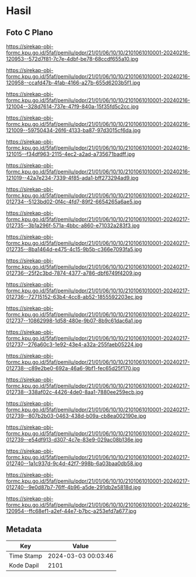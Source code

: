 # Hasil

## Foto C Plano

https://sirekap-obj-formc.kpu.go.id/5faf/pemilu/pdpr/21/01/06/10/10/2101061010001-20240216-120953--572d7f81-7c7e-4dbf-be78-68ccdf655a10.jpg

https://sirekap-obj-formc.kpu.go.id/5faf/pemilu/pdpr/21/01/06/10/10/2101061010001-20240216-120958--ccafd47b-4fab-4166-a27b-655d6203b5f1.jpg

https://sirekap-obj-formc.kpu.go.id/5faf/pemilu/pdpr/21/01/06/10/10/2101061010001-20240216-121004--328d7614-737e-47f9-840a-15f35fd5c2cc.jpg

https://sirekap-obj-formc.kpu.go.id/5faf/pemilu/pdpr/21/01/06/10/10/2101061010001-20240216-121009--59750434-26f6-4133-ba87-97d3015cf6da.jpg

https://sirekap-obj-formc.kpu.go.id/5faf/pemilu/pdpr/21/01/06/10/10/2101061010001-20240216-121015--f34df963-2115-4ec2-a2ad-a735671badff.jpg

https://sirekap-obj-formc.kpu.go.id/5faf/pemilu/pdpr/21/01/06/10/10/2101061010001-20240216-121019--42a7e234-7339-4f85-ada1-bff273294ad9.jpg

https://sirekap-obj-formc.kpu.go.id/5faf/pemilu/pdpr/21/01/06/10/10/2101061010001-20240217-012734--5123bd02-0f4c-4fd7-89f2-6654265a6ae5.jpg

https://sirekap-obj-formc.kpu.go.id/5faf/pemilu/pdpr/21/01/06/10/10/2101061010001-20240217-012735--3b1a296f-571a-4bbc-a860-e71032a283f3.jpg

https://sirekap-obj-formc.kpu.go.id/5faf/pemilu/pdpr/21/01/06/10/10/2101061010001-20240217-012735--8ba1464d-e475-4c15-9b5b-c366e7093fa5.jpg

https://sirekap-obj-formc.kpu.go.id/5faf/pemilu/pdpr/21/01/06/10/10/2101061010001-20240217-012736--25f2c3bd-7874-4377-a786-dbf6749f4209.jpg

https://sirekap-obj-formc.kpu.go.id/5faf/pemilu/pdpr/21/01/06/10/10/2101061010001-20240217-012736--72715152-63b4-4cc8-ab52-1855592203ec.jpg

https://sirekap-obj-formc.kpu.go.id/5faf/pemilu/pdpr/21/01/06/10/10/2101061010001-20240217-012737--10862998-1d58-480e-9b07-8b9c61dac6a1.jpg

https://sirekap-obj-formc.kpu.go.id/5faf/pemilu/pdpr/21/01/06/10/10/2101061010001-20240217-012737--276a60c3-1e92-43e4-a32a-255faeb05224.jpg

https://sirekap-obj-formc.kpu.go.id/5faf/pemilu/pdpr/21/01/06/10/10/2101061010001-20240217-012738--c89e2be0-692a-46a6-9bf1-fec65d25f170.jpg

https://sirekap-obj-formc.kpu.go.id/5faf/pemilu/pdpr/21/01/06/10/10/2101061010001-20240217-012738--338af02c-4426-4de0-8aa1-7880ee259ecb.jpg

https://sirekap-obj-formc.kpu.go.id/5faf/pemilu/pdpr/21/01/06/10/10/2101061010001-20240217-012739--807b2b03-0463-438d-b09a-cb8ea002190e.jpg

https://sirekap-obj-formc.kpu.go.id/5faf/pemilu/pdpr/21/01/06/10/10/2101061010001-20240217-012739--e54df913-d307-4c7e-83e9-029ac08b136e.jpg

https://sirekap-obj-formc.kpu.go.id/5faf/pemilu/pdpr/21/01/06/10/10/2101061010001-20240217-012740--1a1c937d-9c4d-42f7-998b-6a03baa0db58.jpg

https://sirekap-obj-formc.kpu.go.id/5faf/pemilu/pdpr/21/01/06/10/10/2101061010001-20240217-012740--9e0d87b7-76ff-4b96-a5de-291db2e5818d.jpg

https://sirekap-obj-formc.kpu.go.id/5faf/pemilu/pdpr/21/01/06/10/10/2101061010001-20240216-120954--ffc68ef1-a2ef-44e7-b7bc-a253efd7a677.jpg


## Metadata

| Key        | Value               |
| ---------- | ------------------- |
| Time Stamp | 2024-03-03 00:03:46 |
| Kode Dapil | 2101                |



